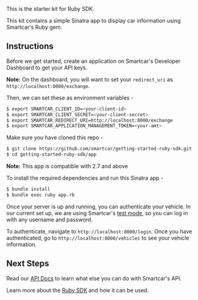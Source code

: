 This is the starter kit for Ruby SDK.

This kit contains a simple Sinatra app to display car information using Smartcar's Ruby gem.

## Instructions
Before we get started, create an application on Smartcar's Developer Dashboard to get your API keys.

**Note:** On the dashboard, you will want to set your `redirect_uri` as `http://localhost:8000/exchange`.

Then, we can set these as environment variables -
```bash
$ export SMARTCAR_CLIENT_ID=<your-client-id>
$ export SMARTCAR_CLIENT_SECRET=<your-client-secret>
$ export SMARTCAR_REDIRECT_URI=http://localhost:8000/exchange
$ export SMARTCAR_APPLICATION_MANAGEMENT_TOKEN=<your-amt>
```

Make sure you have cloned this repo -
```bash
$ git clone https://github.com/smartcar/getting-started-ruby-sdk.git
$ cd getting-started-ruby-sdk/app
```

**Note:** This app is compatible with 2.7 and above

To install the required dependencies and run this Sinatra app -
```bash
$ bundle install
$ bundle exec ruby app.rb
```

Once your server is up and running, you can authenticate your vehicle. In our current set up, we are using Smartcar's [test mode](https://smartcar.com/docs/guides/testing/), so you can log in with any username and password.

To authenticate, navigate to `http://localhost:8000/login`. Once you have authenticated, go to `http://localhost:8000/vehicles` to see your vehicle information.

## Next Steps
Read our [API Docs](https://smartcar.com/docs/api) to learn what else you can do with Smartcar's API.

Learn more about the [Ruby SDK](https://github.com/smartcar/ruby-sdk) and how it can be used.
